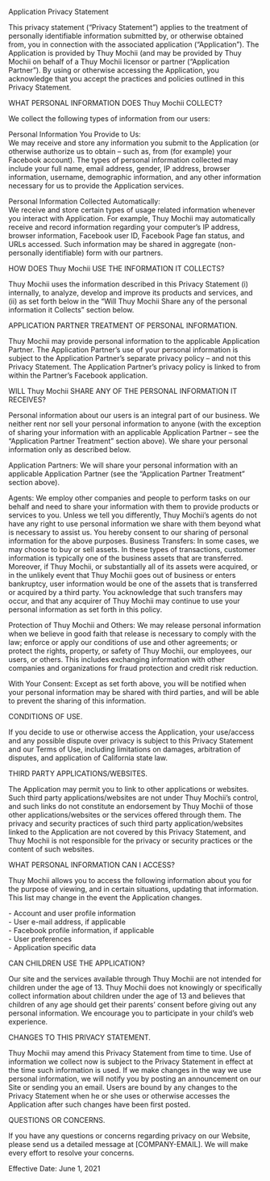 Application Privacy Statement

This privacy statement (“Privacy Statement”) applies to the treatment of personally identifiable information submitted by, or otherwise obtained from, you in connection with the associated application (“Application”). The Application is provided by Thuy Mochii (and may be provided by Thuy Mochii on behalf of a Thuy Mochii licensor or partner (“Application Partner”). By using or otherwise accessing the Application, you acknowledge that you accept the practices and policies outlined in this Privacy Statement.

WHAT PERSONAL INFORMATION DOES Thuy Mochii COLLECT?

We collect the following types of information from our users:

Personal Information You Provide to Us:  
We may receive and store any information you submit to the Application (or otherwise authorize us to obtain – such as, from (for example) your Facebook account). The types of personal information collected may include your full name, email address, gender, IP address, browser information, username, demographic information, and any other information necessary for us to provide the Application services.

Personal Information Collected Automatically:  
We receive and store certain types of usage related information whenever you interact with Application. For example, Thuy Mochii may automatically receive and record information regarding your computer’s IP address, browser information, Facebook user ID, Facebook Page fan status, and URLs accessed. Such information may be shared in aggregate (non-personally identifiable) form with our partners.

HOW DOES Thuy Mochii USE THE INFORMATION IT COLLECTS?

Thuy Mochii uses the information described in this Privacy Statement (i) internally, to analyze, develop and improve its products and services, and (ii) as set forth below in the “Will Thuy Mochii Share any of the personal information it Collects” section below.

APPLICATION PARTNER TREATMENT OF PERSONAL INFORMATION.

Thuy Mochii may provide personal information to the applicable Application Partner. The Application Partner’s use of your personal information is subject to the Application Partner’s separate privacy policy – and not this Privacy Statement. The Application Partner’s privacy policy is linked to from within the Partner’s Facebook application.

WILL Thuy Mochii SHARE ANY OF THE PERSONAL INFORMATION IT RECEIVES?

Personal information about our users is an integral part of our business. We neither rent nor sell your personal information to anyone (with the exception of sharing your information with an applicable Application Partner – see the “Application Partner Treatment” section above). We share your personal information only as described below.

Application Partners: We will share your personal information with an applicable Application Partner (see the “Application Partner Treatment” section above).

Agents: We employ other companies and people to perform tasks on our behalf and need to share your information with them to provide products or services to you. Unless we tell you differently, Thuy Mochii’s agents do not have any right to use personal information we share with them beyond what is necessary to assist us. You hereby consent to our sharing of personal information for the above purposes. Business Transfers: In some cases, we may choose to buy or sell assets. In these types of transactions, customer information is typically one of the business assets that are transferred. Moreover, if Thuy Mochii, or substantially all of its assets were acquired, or in the unlikely event that Thuy Mochii goes out of business or enters bankruptcy, user information would be one of the assets that is transferred or acquired by a third party. You acknowledge that such transfers may occur, and that any acquirer of Thuy Mochii may continue to use your personal information as set forth in this policy.

Protection of Thuy Mochii and Others: We may release personal information when we believe in good faith that release is necessary to comply with the law; enforce or apply our conditions of use and other agreements; or protect the rights, property, or safety of Thuy Mochii, our employees, our users, or others. This includes exchanging information with other companies and organizations for fraud protection and credit risk reduction.

With Your Consent: Except as set forth above, you will be notified when your personal information may be shared with third parties, and will be able to prevent the sharing of this information.

CONDITIONS OF USE.

If you decide to use or otherwise access the Application, your use/access and any possible dispute over privacy is subject to this Privacy Statement and our Terms of Use, including limitations on damages, arbitration of disputes, and application of California state law.

THIRD PARTY APPLICATIONS/WEBSITES.

The Application may permit you to link to other applications or websites. Such third party applications/websites are not under Thuy Mochii’s control, and such links do not constitute an endorsement by Thuy Mochii of those other applications/websites or the services offered through them. The privacy and security practices of such third party application/websites linked to the Application are not covered by this Privacy Statement, and Thuy Mochii is not responsible for the privacy or security practices or the content of such websites.

WHAT PERSONAL INFORMATION CAN I ACCESS?

Thuy Mochii allows you to access the following information about you for the purpose of viewing, and in certain situations, updating that information. This list may change in the event the Application changes.

\- Account and user profile information  
\- User e-mail address, if applicable  
\- Facebook profile information, if applicable  
\- User preferences  
\- Application specific data

CAN CHILDREN USE THE APPLICATION?

Our site and the services available through Thuy Mochii are not intended for children under the age of 13. Thuy Mochii does not knowingly or specifically collect information about children under the age of 13 and believes that children of any age should get their parents’ consent before giving out any personal information. We encourage you to participate in your child’s web experience.

CHANGES TO THIS PRIVACY STATEMENT.

Thuy Mochii may amend this Privacy Statement from time to time. Use of information we collect now is subject to the Privacy Statement in effect at the time such information is used. If we make changes in the way we use personal information, we will notify you by posting an announcement on our Site or sending you an email. Users are bound by any changes to the Privacy Statement when he or she uses or otherwise accesses the Application after such changes have been first posted.

QUESTIONS OR CONCERNS.

If you have any questions or concerns regarding privacy on our Website, please send us a detailed message at \[COMPANY-EMAIL\]. We will make every effort to resolve your concerns.

Effective Date: June 1, 2021
